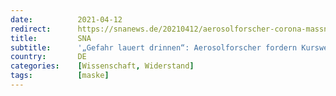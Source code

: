 ```yaml
---
date:          2021-04-12
redirect:      https://snanews.de/20210412/aerosolforscher-corona-massnahmen-1655593.html
title:         SNA
subtitle:      '„Gefahr lauert drinnen“: Aerosolforscher fordern Kurswechsel bei Corona-Maßnahmen'
country:       DE
categories:    [Wissenschaft, Widerstand]
tags:          [maske]
---
```

